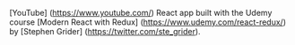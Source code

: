 [YouTube] (https://www.youtube.com/) React app built with the Udemy course [Modern React with Redux] (https://www.udemy.com/react-redux/) by [Stephen Grider] (https://twitter.com/ste_grider).

